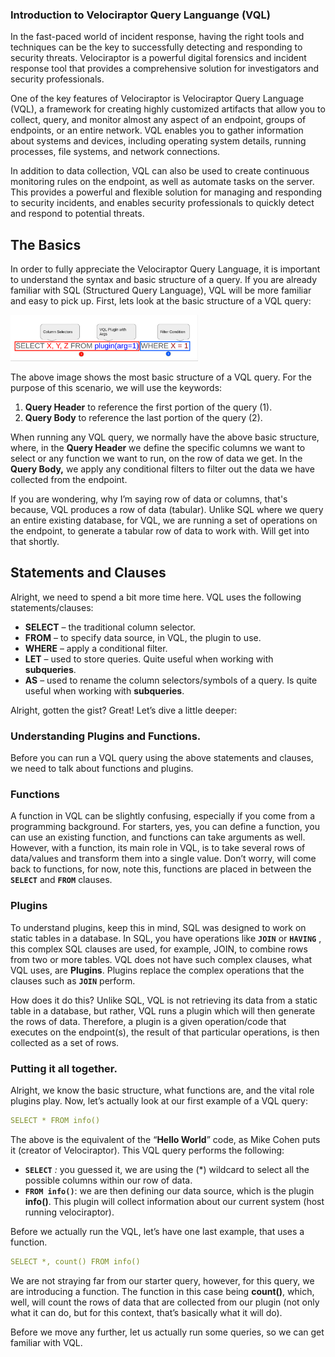 ### Introduction to Velociraptor Query Languange (VQL)
In the fast-paced world of incident response, having the right tools and techniques can be the key to successfully detecting and responding to security threats. Velociraptor is a powerful digital forensics and incident response tool that provides a comprehensive solution for investigators and security professionals.

One of the key features of Velociraptor is Velociraptor Query Language (VQL), a framework for creating highly customized artifacts that allow you to collect, query, and monitor almost any aspect of an endpoint, groups of endpoints, or an entire network. VQL enables you to gather information about systems and devices, including operating system details, running processes, file systems, and network connections.

In addition to data collection, VQL can also be used to create continuous monitoring rules on the endpoint, as well as automate tasks on the server. This provides a powerful and flexible solution for managing and responding to security incidents, and enables security professionals to quickly detect and respond to potential threats.

## The Basics
In order to fully appreciate the Velociraptor Query Language, it is important to understand the syntax and basic structure of a query. If you are already familiar with SQL (Structured Query Language), VQL will be more familiar and easy to pick up. First, lets look at the basic structure of a VQL query:

<img
  src="./VQLbody.png"
  alt="VQLBody"
  title="Basic Structure"
  style="display: inline-block; margin: 0 auto; max-width: 300px">

The above image shows the most basic structure of a VQL query. For the purpose of this scenario, we will use the keywords:

1. **Query Header** to reference the first portion of the query (1).
2. **Query Body** to reference the last portion of the query (2).

When running any VQL query, we normally have the above basic structure, where, in the **Query Header** we define the specific columns we want to select or any function we want to run, on the row of data we get. In the **Query Body,** we apply any conditional filters to filter out the data we have collected from the endpoint.

If you are wondering, why I’m saying row of data or columns, that's because, VQL produces a row of data (tabular). Unlike SQL where we query an entire existing database, for VQL, we are running a set of operations on the endpoint, to generate a tabular row of data to work with. Will get into that shortly.

## Statements and Clauses

Alright, we need to spend a bit more time here. VQL uses the following statements/clauses:

- **SELECT** – the traditional column selector.
- **FROM** – to specify data source, in VQL, the plugin to use.
- **WHERE** – apply a conditional filter.
- **LET** – used to store queries. Quite useful when working with **subqueries**.
- **AS** – used to rename the column selectors/symbols of a query. Is quite useful when working with **subqueries**.

Alright, gotten the gist? Great! Let’s dive a little deeper:

### Understanding Plugins and Functions.

Before you can run a VQL query using the above statements and clauses, we need to talk about functions and plugins. 

### Functions

A function in VQL can be slightly confusing, especially if you come from a programming background. For starters, yes, you can define a function, you can use an existing function, and functions can take arguments as well. However, with a function, its main role in VQL, is to take several rows of data/values and transform them into a single value. Don’t worry, will come back to functions, for now, note this, functions are placed in between the **`SELECT`** and **`FROM`** clauses.

### Plugins

To understand plugins, keep this in mind, SQL was designed to work on static tables in a database. In SQL, you have operations like **`JOIN`** or **`HAVING`** , this complex SQL clauses are used, for example, JOIN, to combine rows from two or more tables. VQL does not have such complex clauses, what VQL uses, are **Plugins**. Plugins replace the complex operations that the clauses such as **`JOIN`** perform. 

How does it do this? Unlike SQL, VQL is not retrieving its data from a static table in a database, but rather, VQL runs a plugin which will then generate the rows of data. Therefore, a plugin is a given operation/code that executes on the endpoint(s), the result of that particular operations, is then collected as a set of rows.

### Putting it all together.

Alright, we know the basic structure, what functions are, and the vital role plugins play. Now, let’s actually look at our first example of a VQL query:

```yaml
SELECT * FROM info()
```

The above is the equivalent of  the “**Hello World**” code, as Mike Cohen puts it (creator of Velociraptor). This VQL query performs the following:

- **`SELECT`** *:* you guessed it, we are using the (*) wildcard to select all the possible columns within our row of data.
- **`FROM info()`**: we are then defining our data source, which is the plugin **info()**. This plugin will collect information about our current system (host running velociraptor).

Before we actually run the VQL, let’s have one last example, that uses a function.

```yaml
SELECT *, count() FROM info()
```

We are not straying far from our starter query, however, for this query, we are introducing a function. The function in this case being **count()**, which, well, will count the rows of data that are collected from our plugin (not only what it can do, but for this context, that’s basically what it will do).

Before we move any further, let us actually run some queries, so we can get familiar with VQL.
